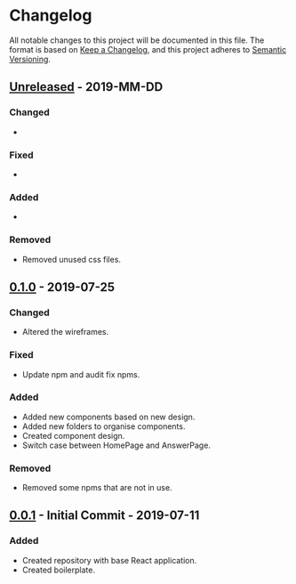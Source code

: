 # Changelog
All notable changes to this project will be documented in this file.
The format is based on [Keep a Changelog](https://keepachangelog.com/en/1.0.0/),
and this project adheres to [Semantic Versioning](https://semver.org/spec/v2.0.0.html).

## [Unreleased] - 2019-MM-DD
### Changed
- 

### Fixed
- 

### Added
- 

### Removed
- Removed unused css files.

## [0.1.0] - 2019-07-25
### Changed
- Altered the wireframes.

### Fixed
- Update npm and audit fix npms.

### Added
- Added new components based on new design.
- Added new folders to organise components.
- Created component design.
- Switch case between HomePage and AnswerPage.

### Removed
- Removed some npms that are not in use.

## [0.0.1] - Initial Commit - 2019-07-11
### Added
- Created repository with base React application.
- Created boilerplate.

[Unreleased]: https://github.com/aficat/portfolio
[0.0.1]: https://github.com/aficat/qna-react-mui/releases/tag/v0.0.1
[0.1.0]: https://github.com/aficat/qna-react-mui/releases/tag/v0.1.0